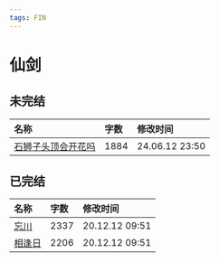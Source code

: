 ```yaml
---
tags: FIN
---
```


# 仙剑

## 未完结

|名称|字数|修改时间|
|:-|:-|:-|
|[石狮子头顶会开花吗](石狮子头顶会开花吗.md)|1884|24.06.12 23:50|

## 已完结

|名称|字数|修改时间|
|:-|:-|:-|
|[忘川](忘川.md)|2337|20.12.12 09:51|
|[相逢日](相逢日.md)|2206|20.12.12 09:51|
